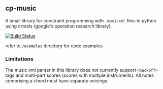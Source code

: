 ## cp-music

A small library for constraint programming with `.musicxml` files in python using ortools (google's operation research library).

[![Build Status](https://travis-ci.org/CorbinMoon/cp-music.svg?branch=master)](https://travis-ci.org/CorbinMoon/cp-music)

refer to `/examples` directory for code examples

### Limitations
The music xml parser in this library does not currently support `<backoff>` tags and multi-part scores (scores with multiple instruments).
All notes comprising a chord must have separate voicings.